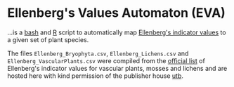 # Ellenberg's Values Automaton (EVA)

...is a [bash](https://www.gnu.org/software/bash/) and [R](https://cran.r-project.org/) script to automatically map [Ellenberg's indicator values](https://en.wikipedia.org/wiki/Indicator_value) to a given set of plant species.

The files `Ellenberg_Bryophyta.csv`, `Ellenberg_Lichens.csv` and `Ellenberg_VascularPlants.csv` were compiled from the [official list](https://www.utb-shop.de/downloads/dl/file/id/27/zusatzkapitel_zeigerwerte_der_pflanzen_mitteleuropas.pdf) of Ellenberg's indicator values for vascular plants, mosses and lichens and are hosted here with kind permission of the publisher house [utb](https://www.utb.de/).

